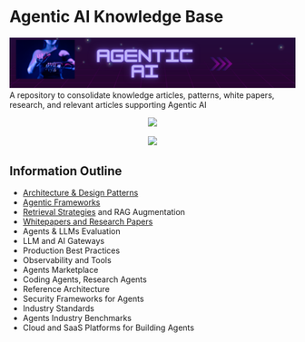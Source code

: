 # Agentic AI Knowledge Base

![Agentic AI](./Foundations/agentic-header.png)
A repository to consolidate knowledge articles, patterns, white papers, research, and relevant articles supporting Agentic AI

<p align="center">
<a href="https://agentic-ai.readthedocs.io"><img src="https://img.shields.io/badge/rag-@readthedocs.io-blue"></a>
</p>

<p align="center">
<a href="https://opensource.org/licenses/Apache"><img src="https://img.shields.io/badge/license-Apache--2.0-green"></a>
</p>

## Information Outline

- [Architecture & Design Patterns](https://agentic-ai.readthedocs.io/en/latest/DesignPatterns/Readme/)
- [Agentic Frameworks](https://agentic-ai.readthedocs.io/en/latest/AgenticFrameworks/)
- [Retrieval Strategies](https://agentic-ai.readthedocs.io/en/latest/RetrievalApproaches/) and RAG Augmentation
- [Whitepapers and Research Papers](https://agentic-ai.readthedocs.io/en/latest/Research/)
- Agents & LLMs Evaluation
- LLM and AI Gateways
- Production Best Practices
- Observability and Tools
- Agents Marketplace
- Coding Agents, Research Agents
- Reference Architecture
- Security Frameworks for Agents
- Industry Standards
- Agents Industry Benchmarks
- Cloud and SaaS Platforms for Building Agents